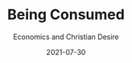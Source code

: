---
date: 2021-07-30
dateYear: 2021
isbn: 9780802845610
title: Being Consumed
subtitle: Economics and Christian Desire
description: "Should Christians be for or against the free market? For or against globalization? How are we to live in a world of scarcity? William Cavanaugh uses Christian resources to incisively address basic economic matters -- the free market, consumer culture, globalization, and scarcity -- arguing that we should not just accept these as givens but should instead change the terms of the debate.Among other things, Cavanaugh discusses how God, in the Eucharist, forms us to consume and be consumed rightly. Examining pathologies of desire in contemporary 'free market' economies, Being Consumed puts forth a positive and inspiring vision of how the body of Christ can engage in economic alternatives. At every turn, Cavanaugh illustrates his theological analysis with concrete examples of Christian economic practices."
cover: cover-being-consumed.jpeg
coverGoogle: https://books.google.com/books/content?id=tTcIbnafo0MC&printsec=frontcover&img=1&zoom=1&edge=curl&source=gbs_api
pageCount: 116
authors: William T. Cavanaugh
publishers: Wm. B. Eerdmans Publishing
published: 2008-03-17
publishedYear: 2008
shelves:
- non-fiction
- faith
- economics
---